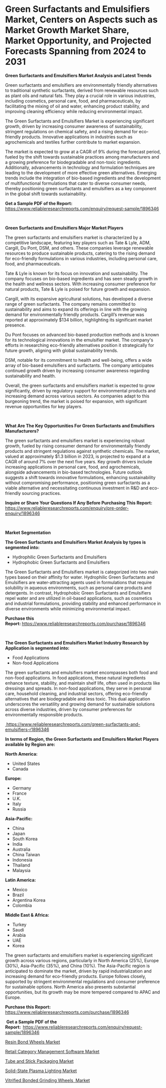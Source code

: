 <p><h1>Green Surfactants and Emulsifiers Market, Centers on Aspects such as Market Growth Market Share, Market Opportunity, and Projected Forecasts Spanning from 2024 to 2031</h1></p><p><strong>Green Surfactants and Emulsifiers Market Analysis and Latest Trends</strong></p>
<p><p>Green surfactants and emulsifiers are environmentally friendly alternatives to traditional synthetic surfactants, derived from renewable resources such as plant oils and natural fats. They play a crucial role in various industries, including cosmetics, personal care, food, and pharmaceuticals, by facilitating the mixing of oil and water, enhancing product stability, and improving cleaning efficiency while reducing environmental impact.</p><p>The Green Surfactants and Emulsifiers Market is experiencing significant growth, driven by increasing consumer awareness of sustainability, stringent regulations on chemical safety, and a rising demand for eco-friendly products. Innovative applications in industries such as agrochemicals and textiles further contribute to market expansion. </p><p>The market is expected to grow at a CAGR of 9% during the forecast period, fueled by the shift towards sustainable practices among manufacturers and a growing preference for biodegradable and non-toxic ingredients. Additionally, advancements in technology and formulation techniques are leading to the development of more effective green alternatives. Emerging trends include the integration of bio-based ingredients and the development of multifunctional formulations that cater to diverse consumer needs, thereby positioning green surfactants and emulsifiers as a key component in the global shift towards sustainability.</p></p>
<p><strong>Get a Sample PDF of the Report:&nbsp;</strong> <a href="https://www.reliableresearchreports.com/enquiry/request-sample/1896346?utm_campaign=3&utm_medium=2&utm_source=Github&utm_content=ia&utm_term=24102024&utm_id=green-surfactants-and-emulsifiers">https://www.reliableresearchreports.com/enquiry/request-sample/1896346</a></p>
<p>&nbsp;</p>
<p><strong>Green Surfactants and Emulsifiers Major Market Players</strong></p>
<p><p>The green surfactants and emulsifiers market is characterized by a competitive landscape, featuring key players such as Tate & Lyle, ADM, Cargill, Du Pont, DSM, and others. These companies leverage renewable resources to produce sustainable products, catering to the rising demand for eco-friendly formulations in various industries, including personal care, food, and pharmaceuticals.</p><p>Tate & Lyle is known for its focus on innovation and sustainability. The company focuses on bio-based ingredients and has seen steady growth in the health and wellness sectors. With increasing consumer preference for natural products, Tate & Lyle is poised for future growth and expansion.</p><p>Cargill, with its expansive agricultural solutions, has developed a diverse range of green surfactants. The company remains committed to sustainability and aims to expand its offerings in line with the growing demand for environmentally friendly products. Cargill’s revenue was reported at approximately $134 billion, highlighting its significant market presence.</p><p>Du Pont focuses on advanced bio-based production methods and is known for its technological innovations in the emulsifier market. The company's efforts in researching eco-friendly alternatives position it strategically for future growth, aligning with global sustainability trends.</p><p>DSM, notable for its commitment to health and well-being, offers a wide array of bio-based emulsifiers and surfactants. The company anticipates continued growth driven by increasing consumer awareness regarding sustainability and health.</p><p>Overall, the green surfactants and emulsifiers market is expected to grow significantly, driven by regulatory support for environmental products and increasing demand across various sectors. As companies adapt to this burgeoning trend, the market is poised for expansion, with significant revenue opportunities for key players.</p></p>
<p>&nbsp;</p>
<p><strong>What Are The Key Opportunities For Green Surfactants and Emulsifiers Manufacturers?</strong></p>
<p><p>The green surfactants and emulsifiers market is experiencing robust growth, fueled by rising consumer demand for environmentally friendly products and stringent regulations against synthetic chemicals. The market, valued at approximately $1.3 billion in 2023, is projected to expand at a CAGR of around 7% over the next five years. Key growth drivers include increasing applications in personal care, food, and agrochemicals, alongside advancements in bio-based technologies. Future outlook suggests a shift towards innovative formulations, enhancing sustainability without compromising performance, positioning green surfactants as a viable alternative and necessitating continuous investment in R&D and eco-friendly sourcing practices.</p></p>
<p><strong>Inquire or Share Your Questions If Any Before Purchasing This Report:</strong> <a href="https://www.reliableresearchreports.com/enquiry/pre-order-enquiry/1896346?utm_campaign=3&utm_medium=2&utm_source=Github&utm_content=ia&utm_term=24102024&utm_id=green-surfactants-and-emulsifiers">https://www.reliableresearchreports.com/enquiry/pre-order-enquiry/1896346</a></p>
<p>&nbsp;</p>
<p><strong>Market Segmentation</strong></p>
<p><strong>The Green Surfactants and Emulsifiers Market Analysis by types is segmented into:</strong></p>
<p><ul><li>Hydrophilic Green Surfactants and Emulsifiers</li><li>Hydrophobic Green Surfactants and Emulsifiers</li></ul></p>
<p><p>The Green Surfactants and Emulsifiers market is categorized into two main types based on their affinity for water. Hydrophilic Green Surfactants and Emulsifiers are water-attracting agents used in formulations that require solubility in aqueous environments, such as personal care products and detergents. In contrast, Hydrophobic Green Surfactants and Emulsifiers repel water and are utilized in oil-based applications, such as cosmetics and industrial formulations, providing stability and enhanced performance in diverse environments while minimizing environmental impact.</p></p>
<p><strong>Purchase this Report:&nbsp;</strong><a href="https://www.reliableresearchreports.com/purchase/1896346?utm_campaign=3&utm_medium=2&utm_source=Github&utm_content=ia&utm_term=24102024&utm_id=green-surfactants-and-emulsifiers">https://www.reliableresearchreports.com/purchase/1896346</a></p>
<p>&nbsp;</p>
<p><strong>The Green Surfactants and Emulsifiers Market Industry Research by Application is segmented into:</strong></p>
<p><ul><li>Food Applications</li><li>Non-food Applications</li></ul></p>
<p><p>The green surfactants and emulsifiers market encompasses both food and non-food applications. In food applications, these natural ingredients enhance texture, stability, and maintain shelf life, often used in products like dressings and spreads. In non-food applications, they serve in personal care, household cleaning, and industrial sectors, offering eco-friendly alternatives that are biodegradable and less toxic. This dual application underscores the versatility and growing demand for sustainable solutions across diverse industries, driven by consumer preferences for environmentally responsible products.</p></p>
<p><a href="https://www.reliableresearchreports.com/green-surfactants-and-emulsifiers-r1896346?utm_campaign=3&utm_medium=2&utm_source=Github&utm_content=ia&utm_term=24102024&utm_id=green-surfactants-and-emulsifiers">&nbsp;https://www.reliableresearchreports.com/green-surfactants-and-emulsifiers-r1896346</a></p>
<p><strong>In terms of Region, the Green Surfactants and Emulsifiers Market Players available by Region are:</strong></p>
<p>
    <p> <strong> North America: </strong>
        <ul>
            <li>United States</li>
            <li>Canada</li>
        </ul>
        </p> 
    <p> <strong> Europe: </strong>
        <ul>
            <li>Germany</li>
            <li>France</li>
            <li>U.K.</li>
            <li>Italy</li>
            <li>Russia</li>
        </ul>
        </p> 
    <p> <strong> Asia-Pacific: </strong>
        <ul>
            <li>China</li>
            <li>Japan</li>
            <li>South Korea</li>
            <li>India</li>
            <li>Australia</li>
            <li>China Taiwan</li>
            <li>Indonesia</li>
            <li>Thailand</li>
            <li>Malaysia</li>
        </ul>
        </p> 
    <p> <strong> Latin America: </strong>
        <ul>
            <li>Mexico</li>
            <li>Brazil</li>
            <li>Argentina Korea</li>
            <li>Colombia</li>
        </ul>
        </p> 
    <p> <strong> Middle East & Africa: </strong>
        <ul>
            <li>Turkey</li>
            <li>Saudi</li>
            <li>Arabia</li>
            <li>UAE</li>
            <li>Korea</li>
        </ul>
    </p>
    </p>
<p><p>The green surfactants and emulsifiers market is experiencing significant growth across various regions, particularly in North America (25%), Europe (30%), Asia-Pacific (35%), and China (10%). The Asia-Pacific region is anticipated to dominate the market, driven by rapid industrialization and increasing demand for eco-friendly products. Europe follows closely, supported by stringent environmental regulations and consumer preference for sustainable options. North America also presents substantial opportunities, but its growth may be more tempered compared to APAC and Europe.</p></p>
<p><strong>Purchase this Report: </strong><a href="https://www.reliableresearchreports.com/purchase/1896346?utm_campaign=3&utm_medium=2&utm_source=Github&utm_content=ia&utm_term=24102024&utm_id=green-surfactants-and-emulsifiers">https://www.reliableresearchreports.com/purchase/1896346</a></p>
<p>&nbsp;<strong>Get a Sample PDF of the Report:&nbsp;&nbsp;</strong><a href="https://www.reliableresearchreports.com/enquiry/request-sample/1896346?utm_campaign=3&utm_medium=2&utm_source=Github&utm_content=ia&utm_term=24102024&utm_id=green-surfactants-and-emulsifiers">https://www.reliableresearchreports.com/enquiry/request-sample/1896346</a></p>
<p><strong></strong></p>
<p><p><a href="https://issuu.com/reportprime-2/docs/resin-bond-wheels-market-size-2030._463575785c3c3f?utm_campaign=3&utm_medium=2&utm_source=Github&utm_content=ia&utm_term=24102024&utm_id=green-surfactants-and-emulsifiers">Resin Bond Wheels Market</a></p><p><a href="https://github.com/WayneGriffin411/Market-Research-Report-List-1/blob/main/retail-category-management-software-market.md?utm_campaign=3&utm_medium=2&utm_source=Github&utm_content=ia&utm_term=24102024&utm_id=green-surfactants-and-emulsifiers">Retail Category Management Software Market</a></p><p><a href="https://www.linkedin.com/pulse/tube-stick-packaging-market-size-share-trends-analysis-ughsf?utm_campaign=3&utm_medium=2&utm_source=Github&utm_content=ia&utm_term=24102024&utm_id=green-surfactants-and-emulsifiers">Tube and Stick Packaging Market</a></p><p><a href="https://github.com/maximinauago/Market-Research-Report-List-1/blob/main/solid-state-plasma-lighting-market.md?utm_campaign=3&utm_medium=2&utm_source=Github&utm_content=ia&utm_term=24102024&utm_id=green-surfactants-and-emulsifiers">Solid-State Plasma Lighting Market</a></p><p><a href="https://issuu.com/reportprime-2/docs/vitrified-bonded-grinding-wheels-ma_eb426f97a47e58?utm_campaign=3&utm_medium=2&utm_source=Github&utm_content=ia&utm_term=24102024&utm_id=green-surfactants-and-emulsifiers">Vitrified Bonded Grinding Wheels  Market</a></p></p>
